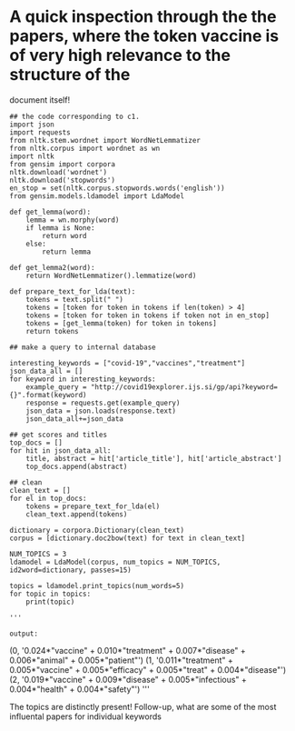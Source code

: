 # A quick inspection through the the papers, where the token vaccine is of very high relevance to the structure of the
document itself!

```
## the code corresponding to c1.
import json
import requests
from nltk.stem.wordnet import WordNetLemmatizer
from nltk.corpus import wordnet as wn
import nltk
from gensim import corpora
nltk.download('wordnet')
nltk.download('stopwords')
en_stop = set(nltk.corpus.stopwords.words('english'))
from gensim.models.ldamodel import LdaModel

def get_lemma(word):
    lemma = wn.morphy(word)
    if lemma is None:
        return word
    else:
        return lemma
    
def get_lemma2(word):
    return WordNetLemmatizer().lemmatize(word)

def prepare_text_for_lda(text):
    tokens = text.split(" ")
    tokens = [token for token in tokens if len(token) > 4]
    tokens = [token for token in tokens if token not in en_stop]
    tokens = [get_lemma(token) for token in tokens]
    return tokens

## make a query to internal database

interesting_keywords = ["covid-19","vaccines","treatment"]
json_data_all = []
for keyword in interesting_keywords:
    example_query = "http://covid19explorer.ijs.si/gp/api?keyword={}".format(keyword)
    response = requests.get(example_query)
    json_data = json.loads(response.text)
    json_data_all+=json_data

## get scores and titles
top_docs = []
for hit in json_data_all:
    title, abstract = hit['article_title'], hit['article_abstract']
    top_docs.append(abstract)

## clean
clean_text = []
for el in top_docs:
    tokens = prepare_text_for_lda(el)
    clean_text.append(tokens)

dictionary = corpora.Dictionary(clean_text)
corpus = [dictionary.doc2bow(text) for text in clean_text]

NUM_TOPICS = 3
ldamodel = LdaModel(corpus, num_topics = NUM_TOPICS, id2word=dictionary, passes=15)

topics = ldamodel.print_topics(num_words=5)
for topic in topics:
    print(topic)

'''

output:

```
(0, '0.024*"vaccine" + 0.010*"treatment" + 0.007*"disease" + 0.006*"animal" + 0.005*"patient"')
(1, '0.011*"treatment" + 0.005*"vaccine" + 0.005*"efficacy" + 0.005*"treat" + 0.004*"disease"')
(2, '0.019*"vaccine" + 0.009*"disease" + 0.005*"infectious" + 0.004*"health" + 0.004*"safety"')
'''

The topics are distinctly present! Follow-up, what are some of the most influental papers for individual keywords